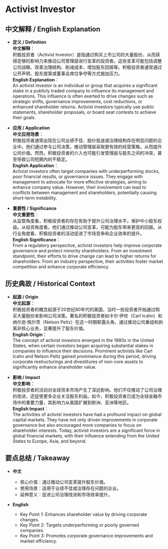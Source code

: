 # Activist Investor

## 中文解释 / English Explanation

* **定义 / Definition**  
  **中文解释**：  
  积极投资者（Activist Investor）是指通过购买上市公司的大量股份，从而获得足够的影响力来推动公司管理层进行变革的投资者。这些变革可能包括调整公司战略、改善治理结构、削减成本、增加股东回报等。积极投资者通常通过公开声明、股东提案或董事会席位争夺等方式施加压力。  
  **English Explanation**：  
  An activist investor is an individual or group that acquires a significant stake in a publicly traded company to influence its management and operations. This influence is often exerted to drive changes such as strategic shifts, governance improvements, cost reductions, or enhanced shareholder returns. Activist investors typically use public statements, shareholder proposals, or board seat contests to achieve their goals.

* **应用 / Application**  
  **中文应用场景**：  
  积极投资者通常出现在公司业绩不佳、股价低迷或治理结构存在明显问题的企业中。他们通过参与公司决策，推动管理层采取更有效的经营策略，从而提升公司价值。然而，积极投资者的介入也可能引发管理层与股东之间的冲突，甚至导致公司短期内的不稳定。  
  **English Application**：  
  Activist investors often target companies with underperforming stocks, poor financial results, or governance issues. They engage with management to advocate for more effective strategies, aiming to enhance company value. However, their involvement can lead to conflicts between management and shareholders, potentially causing short-term instability.

* **重要性 / Significance**  
  **中文重要性**：  
  从监管角度看，积极投资者的存在有助于提升公司治理水平，保护中小股东权益。从投资角度看，他们通过推动公司变革，可能为股东带来更高的回报。从行业角度看，积极投资者的活动促进了市场竞争和企业效率的提升。  
  **English Significance**：  
  From a regulatory perspective, activist investors help improve corporate governance and protect minority shareholders. From an investment standpoint, their efforts to drive change can lead to higher returns for shareholders. From an industry perspective, their activities foster market competition and enhance corporate efficiency.

## 历史典故 / Historical Context

* **起源 / Origin**  
  **中文起源**：  
  积极投资者的概念起源于20世纪80年代的美国，当时一些投资者开始通过购买大量股份来影响公司决策。著名的积极投资者如卡尔·伊坎（Carl Icahn）和纳尔逊·佩尔茨（Nelson Peltz）在这一时期崭露头角，通过推动公司重组和剥离非核心业务，显著提升了股东价值。  
  **English Origin**：  
  The concept of activist investors emerged in the 1980s in the United States, when certain investors began acquiring substantial stakes in companies to influence their decisions. Prominent activists like Carl Icahn and Nelson Peltz gained prominence during this period, driving corporate restructurings and divestitures of non-core assets to significantly enhance shareholder value.

* **影响 / Impact**  
  **中文影响**：  
  积极投资者的活动对全球资本市场产生了深远影响。他们不仅推动了公司治理的改进，还促使更多企业关注股东利益。如今，积极投资者已成为全球金融市场中的重要力量，其影响力从美国扩展到欧洲、亚洲等地区。  
  **English Impact**：  
  The activities of activist investors have had a profound impact on global capital markets. They have not only driven improvements in corporate governance but also encouraged more companies to focus on shareholder interests. Today, activist investors are a significant force in global financial markets, with their influence extending from the United States to Europe, Asia, and beyond.

## 要点总结 / Takeaway

* **中文**  
  - 核心价值：通过推动公司变革提升股东价值。  
  - 使用场景：适用于业绩不佳或治理存在问题的企业。  
  - 延伸意义：促进公司治理改进和市场效率提升。

* **English**  
  - Key Point 1: Enhances shareholder value by driving corporate changes.  
  - Key Point 2: Targets underperforming or poorly governed companies.  
  - Key Point 3: Promotes corporate governance improvements and market efficiency.